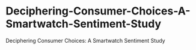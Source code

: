 # Deciphering-Consumer-Choices-A-Smartwatch-Sentiment-Study
Deciphering Consumer Choices: A Smartwatch Sentiment Study
